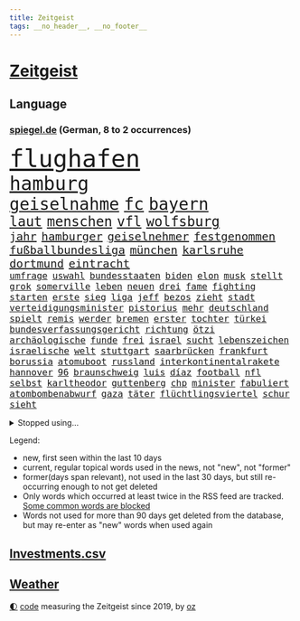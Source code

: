 ```yaml
---
title: Zeitgeist
tags: __no_header__, __no_footer__
---
```


# [Zeitgeist](https://oliz.io/zeitgeist/)

## Language

<h3><a href="https://www.spiegel.de" target="_blank">spiegel.de</a> (German, 8 to 2 occurrences)</h3>
<p style="font-family:monospace">
<span style="font-size:32pt"><a href="news_links.html#flughafen" class="current">flughafen</a></span>
<br>
<span style="font-size:25pt"><a href="news_links.html#hamburg" class="current">hamburg</a></span>
<br>
<span style="font-size:22pt"><a href="news_links.html#geiselnahme" class="new">geiselnahme</a></span>
<span style="font-size:22pt"><a href="news_links.html#fc" class="current">fc</a></span>
<span style="font-size:22pt"><a href="news_links.html#bayern" class="current">bayern</a></span>
<br>
<span style="font-size:18pt"><a href="news_links.html#laut" class="current">laut</a></span>
<span style="font-size:18pt"><a href="news_links.html#menschen" class="current">menschen</a></span>
<span style="font-size:18pt"><a href="news_links.html#vfl" class="current">vfl</a></span>
<span style="font-size:18pt"><a href="news_links.html#wolfsburg" class="current">wolfsburg</a></span>
<br>
<span style="font-size:15pt"><a href="news_links.html#jahr" class="current">jahr</a></span>
<span style="font-size:15pt"><a href="news_links.html#hamburger" class="current">hamburger</a></span>
<span style="font-size:15pt"><a href="news_links.html#geiselnehmer" class="current">geiselnehmer</a></span>
<span style="font-size:15pt"><a href="news_links.html#festgenommen" class="current">festgenommen</a></span>
<span style="font-size:15pt"><a href="news_links.html#fußballbundesliga" class="current">fußballbundesliga</a></span>
<span style="font-size:15pt"><a href="news_links.html#münchen" class="current">münchen</a></span>
<span style="font-size:15pt"><a href="news_links.html#karlsruhe" class="current">karlsruhe</a></span>
<span style="font-size:15pt"><a href="news_links.html#dortmund" class="current">dortmund</a></span>
<span style="font-size:15pt"><a href="news_links.html#eintracht" class="current">eintracht</a></span>
<br>
<span style="font-size:12pt"><a href="news_links.html#umfrage" class="current">umfrage</a></span>
<span style="font-size:12pt"><a href="news_links.html#uswahl" class="current">uswahl</a></span>
<span style="font-size:12pt"><a href="news_links.html#bundesstaaten" class="current">bundesstaaten</a></span>
<span style="font-size:12pt"><a href="news_links.html#biden" class="current">biden</a></span>
<span style="font-size:12pt"><a href="news_links.html#elon" class="current">elon</a></span>
<span style="font-size:12pt"><a href="news_links.html#musk" class="current">musk</a></span>
<span style="font-size:12pt"><a href="news_links.html#stellt" class="current">stellt</a></span>
<span style="font-size:12pt"><a href="news_links.html#grok" class="new">grok</a></span>
<span style="font-size:12pt"><a href="news_links.html#somerville" class="new">somerville</a></span>
<span style="font-size:12pt"><a href="news_links.html#leben" class="current">leben</a></span>
<span style="font-size:12pt"><a href="news_links.html#neuen" class="current">neuen</a></span>
<span style="font-size:12pt"><a href="news_links.html#drei" class="current">drei</a></span>
<span style="font-size:12pt"><a href="news_links.html#fame" class="current">fame</a></span>
<span style="font-size:12pt"><a href="news_links.html#fighting" class="new">fighting</a></span>
<span style="font-size:12pt"><a href="news_links.html#starten" class="current">starten</a></span>
<span style="font-size:12pt"><a href="news_links.html#erste" class="current">erste</a></span>
<span style="font-size:12pt"><a href="news_links.html#sieg" class="current">sieg</a></span>
<span style="font-size:12pt"><a href="news_links.html#liga" class="current">liga</a></span>
<span style="font-size:12pt"><a href="news_links.html#jeff" class="current">jeff</a></span>
<span style="font-size:12pt"><a href="news_links.html#bezos" class="current">bezos</a></span>
<span style="font-size:12pt"><a href="news_links.html#zieht" class="current">zieht</a></span>
<span style="font-size:12pt"><a href="news_links.html#stadt" class="current">stadt</a></span>
<span style="font-size:12pt"><a href="news_links.html#verteidigungsminister" class="current">verteidigungsminister</a></span>
<span style="font-size:12pt"><a href="news_links.html#pistorius" class="current">pistorius</a></span>
<span style="font-size:12pt"><a href="news_links.html#mehr" class="current">mehr</a></span>
<span style="font-size:12pt"><a href="news_links.html#deutschland" class="current">deutschland</a></span>
<span style="font-size:12pt"><a href="news_links.html#spielt" class="current">spielt</a></span>
<span style="font-size:12pt"><a href="news_links.html#remis" class="current">remis</a></span>
<span style="font-size:12pt"><a href="news_links.html#werder" class="current">werder</a></span>
<span style="font-size:12pt"><a href="news_links.html#bremen" class="current">bremen</a></span>
<span style="font-size:12pt"><a href="news_links.html#erster" class="current">erster</a></span>
<span style="font-size:12pt"><a href="news_links.html#tochter" class="current">tochter</a></span>
<span style="font-size:12pt"><a href="news_links.html#türkei" class="current">türkei</a></span>
<span style="font-size:12pt"><a href="news_links.html#bundesverfassungsgericht" class="current">bundesverfassungsgericht</a></span>
<span style="font-size:12pt"><a href="news_links.html#richtung" class="current">richtung</a></span>
<span style="font-size:12pt"><a href="news_links.html#ötzi" class="current">ötzi</a></span>
<span style="font-size:12pt"><a href="news_links.html#archäologische" class="current">archäologische</a></span>
<span style="font-size:12pt"><a href="news_links.html#funde" class="current">funde</a></span>
<span style="font-size:12pt"><a href="news_links.html#frei" class="current">frei</a></span>
<span style="font-size:12pt"><a href="news_links.html#israel" class="current">israel</a></span>
<span style="font-size:12pt"><a href="news_links.html#sucht" class="current">sucht</a></span>
<span style="font-size:12pt"><a href="news_links.html#lebenszeichen" class="current">lebenszeichen</a></span>
<span style="font-size:12pt"><a href="news_links.html#israelische" class="current">israelische</a></span>
<span style="font-size:12pt"><a href="news_links.html#welt" class="current">welt</a></span>
<span style="font-size:12pt"><a href="news_links.html#stuttgart" class="current">stuttgart</a></span>
<span style="font-size:12pt"><a href="news_links.html#saarbrücken" class="current">saarbrücken</a></span>
<span style="font-size:12pt"><a href="news_links.html#frankfurt" class="current">frankfurt</a></span>
<span style="font-size:12pt"><a href="news_links.html#borussia" class="current">borussia</a></span>
<span style="font-size:12pt"><a href="news_links.html#atomuboot" class="new">atomuboot</a></span>
<span style="font-size:12pt"><a href="news_links.html#russland" class="current">russland</a></span>
<span style="font-size:12pt"><a href="news_links.html#interkontinentalrakete" class="new">interkontinentalrakete</a></span>
<span style="font-size:12pt"><a href="news_links.html#hannover" class="current">hannover</a></span>
<span style="font-size:12pt"><a href="news_links.html#96" class="current">96</a></span>
<span style="font-size:12pt"><a href="news_links.html#braunschweig" class="current">braunschweig</a></span>
<span style="font-size:12pt"><a href="news_links.html#luis" class="current">luis</a></span>
<span style="font-size:12pt"><a href="news_links.html#díaz" class="current">díaz</a></span>
<span style="font-size:12pt"><a href="news_links.html#football" class="current">football</a></span>
<span style="font-size:12pt"><a href="news_links.html#nfl" class="current">nfl</a></span>
<span style="font-size:12pt"><a href="news_links.html#selbst" class="current">selbst</a></span>
<span style="font-size:12pt"><a href="news_links.html#karltheodor" class="new">karltheodor</a></span>
<span style="font-size:12pt"><a href="news_links.html#guttenberg" class="new">guttenberg</a></span>
<span style="font-size:12pt"><a href="news_links.html#chp" class="new">chp</a></span>
<span style="font-size:12pt"><a href="news_links.html#minister" class="current">minister</a></span>
<span style="font-size:12pt"><a href="news_links.html#fabuliert" class="new">fabuliert</a></span>
<span style="font-size:12pt"><a href="news_links.html#atombombenabwurf" class="new">atombombenabwurf</a></span>
<span style="font-size:12pt"><a href="news_links.html#gaza" class="current">gaza</a></span>
<span style="font-size:12pt"><a href="news_links.html#täter" class="current">täter</a></span>
<span style="font-size:12pt"><a href="news_links.html#flüchtlingsviertel" class="new">flüchtlingsviertel</a></span>
<span style="font-size:12pt"><a href="news_links.html#schur" class="new">schur</a></span>
<span style="font-size:12pt"><a href="news_links.html#sieht" class="current">sieht</a></span>
</p>
<details>
<summary>Stopped using...</summary>
<p class="former" style="font-size:12pt">
jan(1110) leichter(1109) eröffnet(1108) flugzeug(1108) oberbürgermeister(1108) steigende(1108) manager(1107) stich(1107) verluste(1107) vorschläge(1107) amsterdam(1106) angela(1106) aufregung(1106) erhoben(1106) geholt(1106) gerüchte(1106) hansi(1106) londoner(1106) merkel(1106) obama(1106) witz(1106) anne(1105) berg(1105) bewerber(1105) fahrzeug(1105) fahrzeuge(1105) getan(1105) golf(1105) jobs(1105) schadet(1105) tötete(1105) volker(1105) bundesländer(1104) neuem(1104) positionen(1104) sachsenanhalt(1104) verboten(1104) carsten(1103) verteilt(1103) zeitweise(1103) bmw(1102) daraufhin(1102) investoren(1102) prüfung(1102) reichte(1102) san(1102) aufgehoben(1101) institut(1101) jörg(1101) ändert(1101) bekanntesten(1100) jedenfalls(1100) liste(1100) publikum(1100) reduziert(1100) verdächtiger(1100) verschieben(1100) besitzer(1099) einzug(1099) fragt(1099) meister(1099) schnee(1099) studierenden(1099) termin(1099) tokio(1099) untersuchungen(1099) besetzt(1098) bilden(1098) durchsetzen(1098) eingereicht(1098) franziskus(1098) wälder(1098) abstimmen(1097) begründung(1097) gestrichen(1097) nahverkehr(1097) party(1097) 50000(1096) bremer(1096) durchsuchungen(1096) tschechien(1096) athleten(1095) beschwerden(1095) entscheidenden(1095) verkaufen(1095) e(1094) restaurant(1094) ersetzen(1093) juni(1093) verbessert(1093) vorgaben(1092) wirtschaftsministerium(1092) beantragt(1091) anzeichen(1090) enge(1090) verschwand(1090) milliarde(1089) tür(1089) porsche(1086) präsidentin(1086) rückzug(1085) nachbarn(1084) ökonomen(1084) bande(1083) ehe(1083) katholische(1083) kinos(1083) ausrüstung(1082) führenden(1082) mehrerer(1081) spiegelumfrage(1081) februar(1080) konsum(1080) parallelen(1080) verzichten(1079) münster(1076) stürzen(1076) aufgetaucht(1074) empfehlung(1074) landet(1073) unzufrieden(1072) munition(1070) kandidatur(1068) mitarbeiterin(1068) gerieten(1062) hype(1061) foto(1060) grüner(1060) armen(1056) identität(1056) elizabeth(1055) teuren(1052) umbau(1002) 95(994) politikern(942) strecken(936) mitverantwortlich(923) übrig(916) verlag(915) durchbruch(878) tennisstar(875) ausbildung(863) videoaufnahmen(863) anführer(849) rereportage(848) bauern(846) ministerin(846) cup(828) freigesprochen(828) polnischen(810) kuriose(804) 700(799) drauf(786) papiere(772) fifa(771) harris(770) illegaler(764) games(755) medwedew(750) anton(746) älteste(745) energiekosten(743) großbank(742) australiens(741) eingeführt(741) ice(740) hofreiter(731) spürbar(729) studenten(726) feiertag(719) menschlichkeit(714) lieferungen(711) gletscher(703) gerne(700) kürzer(696) gewaltsamen(688) akw(687) sank(683) kompromiss(682) erwiesen(676) brennt(675) verschiedenen(675) oligarchen(673) fördern(663) oscar(652) hinzu(650) zweites(645) desto(644) verkündete(642) 49(627) dortmunder(616) ordnet(616) umfragen(614) seoul(609) schülern(606) betrugs(603) vereinigung(603) stabil(594) ukrainenews(593) ausstattung(588) nebenbei(588) russlandukrainekrieg(586) ausweiten(584) kremltruppen(578) niedersächsischen(568) kalt(565) begrenzt(562) arbeitslosigkeit(552) jack(542) hammer(537) verzichtete(531) ankara(529) fragwürdige(528) jubel(524) kinderinterview(523) eingesperrt(522) 14jährigen(520) brennende(508) chefs(503) exmann(498) panne(498) künstlichen(495) jugendlicher(493) inmitten(491) tvinterview(491) veröffentlichen(490) valley(488) brasilianischen(486) zulassung(483) lena(482) justizminister(481) verunglückten(480) zuwanderung(479) polizeibeamte(478) demenz(476) älter(476) braun(474) image(472) 27jährige(471) kampagne(469) erlegen(466) umkämpfte(466) landwirtschaft(465) legal(463) verleihung(461) solches(460) funktion(456) fpö(452) eingestürzt(450) scheiden(447) neueste(445) original(443) island(440) notruf(440) führten(436) protestbewegung(436) hoffnungsträger(434) medizin(432) beseitigt(431) ukrainerusslandnews(425) perfekt(424) tobias(423) aufgewachsen(421) 19jähriger(420) jackson(419) angezeigt(418) schickte(415) atlantik(413) umgebung(411) boni(408) banden(407) angeblicher(405) satellitenbilder(403) kontroverse(401) wüste(401) krankenkasse(400) kanadischen(397) nutzern(394) francisco(392) eingeschaltet(388) vereinbarung(388) beobachter(387) winzer(387) abwahl(386) adidas(384) bröckelt(384) militärexperte(384) lkwfahrer(383) scheinbar(382) persönlichen(379) zweifeln(377) eineinhalb(375) verhältnissen(374) vizepräsidentin(372) deuten(371) schauplatz(366) carter(365) höchst(360) zucker(360) ernennt(359) chaotische(356) tottenham(356) deutschem(353) aufsichtsrat(352) carolina(352) billigt(349) umfassende(349) erfolgsrezept(348) uskonzern(346) flugabwehr(345) steuert(345) palmer(343) ausgemacht(342) böhmermann(339) paus(339) finanzaufsicht(335) serbische(331) ausharren(330) segler(324) bafin(320) vermeldet(317) bewerben(316) streben(316) 2009(315) fotograf(314) getränke(311) internationalem(311) jahresbeginn(311) kurzzeitig(311) abhilfe(307) kontrollen(306) totschlags(305) spiegelredakteur(304) tvserie(304) rammt(300) aggressiv(298) kulturkampf(297) heimische(296) mail(288) revision(288) solcher(288) bruchteil(286) emotionale(284) täglichen(282) 250000(279) bildungsministerium(278) zufällig(278) geschäftsmann(276) meditation(276) verfolger(276) 31jährige(275) kommender(274) eiltempo(273) wohlstand(272) marode(270) abheben(269) getragen(269) linda(269) profifußball(268) springer(268) erneuter(265) technologie(265) umweltschutz(265) bremst(264) berge(261) gewaltvorwürfe(261) hitlergruß(261) weimar(261) siege(259) paket(257) steigert(257) gesetzlichen(255) gramm(254) lauf(253) 46(252) achtsamkeit(252) erforschen(252) handwerker(252) läufer(252) ajax(250) green(250) insekten(249) panik(249) wunden(249) 150000(248) maximilian(248) reisten(248) georgien(247) köpfe(247) marius(247) 1600(246) baltikum(244) lokale(244) geschnappt(243) simone(242) elch(241) präsidentschaftskandidat(241) fraglich(239) poker(236) toll(235) diesjährigen(234) bemerkenswerte(233) spitzenkandidat(231) zuwachs(231) geklaut(229) vermutung(229) anhand(226) buchstaben(226) glücklicher(226) norditalien(225) autoindustrie(224) zoos(224) ankommen(222) frisst(222) gestreikt(222) abbrechen(221) zwickau(221) mischung(220) supermarktkette(220) naiv(214) verschwörungsmythen(214) kindergrundsicherung(212) minen(212) lebenslanger(210) bahnreisende(207) jewgenij(207) kartellamt(205) betrunkener(204) urteilte(204) fehde(203) rohstoff(203) daniil(202) holland(202) tätern(202) eingeklemmt(201) vision(199) aktueller(198) portal(196) singapur(196) spiegeltalk(196) machtwort(195) spezialisten(195) zeuge(195) jpmorgan(194) mails(194) nils(194) drama(191) innovationen(191) 800(190) award(190) involviert(190) vertagt(190) zentrales(190) alexandra(189) ingenieure(189) bekämpfung(188) vereinbaren(188) auszubildende(187) argumenten(186) feierlichkeiten(186) follower(186) getreide(186) hexenjagd(186) inneren(186) gewalttaten(185) konkret(185) oberdorf(184) sichere(184) keinerlei(183) gesundheitlichen(182) katastrophen(182) legalisieren(182) freizeitpark(181) kanadische(181) karlheinz(181) aufarbeiten(180) einsturz(176) begrüßen(173) kfw(173) kinderarmut(173) fühlte(172) hessens(172) spürt(171) unterschiedlichen(171) 13jähriger(170) rudy(169) spitzenkandidaten(168) aß(167) diebstahl(166) biles(165) halbjahr(164) louis(164) gewissheit(163) mach(163) tönen(163) kleinkinder(162) optimismus(162) haiti(161) brüsseler(160) mischen(160) uboot(160) betreibern(159) heilige(158) selbstversuch(157) dfbauswahl(156) ios(156) schätzen(156) seltsame(156) spdfraktion(155) schiffen(154) vergabe(154) mehreinnahmen(153) ranghohen(153) landtagswahlkampf(152) uskapitol(152) zeitungen(152) buchstäblich(151) forbes(151) male(151) vi(151) überwachen(151) gehandelt(150) gelegen(150) hamm(150) iphones(150) watch(150) zwischendurch(149) chase(148) impfstoff(148) kenianischen(148) kalifornischen(147) sexualstraftäter(147) frankfurts(146) härteres(146) auftritts(145) glückliche(145) englands(144) gewürdigt(144) lustige(144) stopfen(144) chialo(143) ethnischen(143) gewollt(143) kultursenator(143) lebensgefährlich(143) zugespitzt(143) dortige(142) schulleiter(142) absurd(141) diego(141) dietmar(141) kopenhagen(141) polnisches(141) uruguay(141) heilen(140) musikalische(140) verweis(140) verzögert(140) henry(139) kategorie(139) kronprinz(139) popp(139) gebietsgewinne(137) motor(137) saudische(137) wiese(137) ausreichen(136) celsius(136) cavendish(135) drummer(135) speicher(135) gegners(134) helden(134) bedeckt(133) fpöchef(133) gestrandet(133) giuliani(133) reagan(133) ronald(133) scott(133) verfassungsbeschwerde(133) verwehrt(133) +(132) leistet(132) unfallort(132) besiegelt(131) epstein(131) intensive(131) jeffrey(131) weltstar(131) südeuropa(130) abpfiff(129) aleksandar(129) cool(129) erlangte(129) würdigung(129) beratern(128) drastische(128) gasspeicher(128) rasen(128) sánchez(127) wal(127) 145(126) nachtzug(126) wiesen(126) fasziniert(125) roadtrip(125) taurus(125) ted(125) umzusetzen(125) cruz(124) festgestellt(124) lebensgefährlichen(124) milan(124) neunzigerjahre(124) wochenenden(124) bunter(122) demokratiebewegung(122) rummenigge(122) spotify(122) wissenschaftlerinnen(121) besessen(120) chemie(120) netzentgelte(120) sätzen(120) ukrainerin(120) sprang(119) topspielerinnen(119) auswärtssieg(118) progressiv(118) abgeschoben(117) wirecard(117) helene(116) bruni(115) börsengang(115) dreieinhalb(115) vertreten(115) gefährt(114) kannten(114) nordosten(114) schlüssel(114) seenot(114) beitreten(113) 30jähriger(112) benachteiligt(112) erzwingen(112) grenzpolizei(112) obersten(112) schleppend(112) senatorin(112) abwenden(111) plattformen(111) landeshauptstadt(110) langjährigen(110) stellenabbau(110) flüchtlingen(109) fressen(109) norweger(109) populist(109) saudischer(108) auflösung(107) tierwohl(107) auswahl(106) beworben(106) boots(106) gesellschaftliche(106) limit(106) ankunft(105) beatrix(105) cockpit(105) kadaver(105) prügelei(105) raucher(105) unters(105) agnieszka(104) eisbrecher(104) lud(104) düsseldorfer(103) oktoberfest(103) indirekt(102) revolte(102) widersprüche(102) klagten(101) vertrauter(101) wunde(101) cduvorsitzende(100) verbreitung(100) aufzustellen(99) entgelte(99) m(99) standorte(99) verstrickt(99) wiesn(99) afderfolg(98) einstufen(98) energiepreisen(98) gestochen(98) putsch(98) report(98) achtzigern(97) anwesen(97) internetkonzern(97) popstars(97) prigoschins(97) tiefsee(97) beurlaubt(96) fahnden(96) eauto(95) kambodscha(95) komisch(95) marsch(95) vorort(95) wagnerkämpfer(95) angehäuft(94) bitteren(94) sparpläne(94) trennte(94) geplündert(93) hunter(93) kleinste(93) kooperiert(93) hitzetote(92) mitschüler(92) toptalente(92) zwölfjährige(92) afdchefin(91) blickten(91) erstellen(91) fahrenden(91) feuchte(91) filiale(91) lernten(91) nördlich(91) vincenzo(91) aushalten(90) ausschließlich(90) gastgewerbe(90) hannes(90) höchstwerte(90) mittzwanziger(90) rottachegern(90) schärfsten(90) spritztour(90) unglücksursache(90) weckruf(90) reportage(89) sos(89) sündenfall(89) umkehren(89) albert(88) brandmauer(88) eingeplant(88) hose(88) kirchen(88) konter(87) richtungen(87) schneidet(87) sicherheitskräften(87) verkehrswende(87) arbeitern(86) emden(86) emder(86) exkanzlerin(86) expertinnen(86) krisentreffen(86) nationalfeiertag(86) totem(86) woidke(86) angreift(85) üppige(85) security(84) unilever(84) beständig(83) global(83) hinterm(83) kardinäle(83) lautes(83) schaue(83) scheu(83) staus(83) varianten(83) absichten(82) gestoppter(82) a4(81) andré(81) cdugeneralsekretär(81) cduvorschlag(81) heiße(81) inoffizielle(81) linnemann(81) streitthemen(81) mcilroy(80) rory(80) stützen(80) decker(79) larry(79) prävention(79) schmerzensgeld(79) zäh(79) gersbeck(78) paraguay(78) trainingslager(78) 50+1regel(77) butter(77) dfbnationalspieler(77) erfinden(77) fantastische(77) selbsttest(77) sicherstellen(77) thailändischen(77) wirecardprozess(77) 49ers(76) abziehen(76) argentiniens(76) flüchtet(76) gesteigert(76) marie(76) startchancenprogramm(76) startelf(76) aggressives(75) expartnerin(75) nationales(75) quad(75) torwart(75) unverzichtbar(75) hagen(74) ladestationen(74) playmobil(74) pools(74) wunderbarer(74) ermittlungsarbeit(73) erwischte(73) fabelzeit(73) gedreht(73) geldes(73) lady(73) zusammenarbeitet(73) 18jährigen(72) bvg(72) eingekreist(72) entthront(72) ätzt(72) 00(71) begrapscht(71) belohnt(71) feijóo(71) kapitol(71) lehnte(71) nest(71) storch(71) bürgerrat(70) eh(70) energiekonzerne(70) exwirecardvorstand(70) flüchtiger(70) hotspur(70) marsalek(70) rangliste(70) aufgezeigt(69) besorgte(69) einzelfall(69) merz’(69) missgeschick(69) ussoldaten(69) gruppenvergewaltigung(68) pilgern(68) revolutionierten(68) räder(68) schreckt(68) abbild(67) austragen(67) maier(67) militärputsch(67) monatelange(67) spielzeughersteller(67) ungefährlich(67) verglich(67) zusammenprall(67) karibikstaat(66) notwendig(66) realitätscheck(66) recherche(66) sicherheitsrat(66) südkoreanische(66) beschwichtigt(65) boykott(65) camper(65) ideologie(65) mitangeklagten(65) parteiinterne(65) sichergestellt(65) sparer(65) taurusraketen(65) tickt(65) unwohlsein(65) videobeweis(65) bestürzt(64) besuchte(64) mysteriösen(64) schrecklich(64) weltklimarat(64) erträumt(63) größerer(63) jungferninseln(63) rekordjahr(63) wirbel(63) überwacht(63) eid(62) fitch(62) höhen(62) kaufhauses(62) klimaschädliche(62) militärjunta(62) natoostflanke(62) pierre(62) stranden(62) beschaffen(61) feueralarm(61) jetzige(61) luxusautos(61) achtung(60) angefahren(60) görlitzer(60) spediteur(60) strafbar(60) struktur(60) taurusmarschflugkörper(60) andauern(59) arno(59) bausemer(59) europawahlkandidaten(59) khanhohloch(59) lebensläufe(59) neunjähriger(59) oppositionsführerin(59) trentino(59) alternativer(58) hausarrest(58) michelle(58) organisierten(58) rechtspopulist(58) steuersenkungen(58) witten(58) afdchef(57) rutschte(57) theateraufführung(57) toryregierung(57) winken(57) eigentor(56) ewigen(56) hebel(56) jon(56) parat(56) spitzenpolitiker(56) südfront(56) saudiarabiens(55) spanischer(55) tänzer(55) allergischen(54) eingreiftruppe(54) migrationskrise(54) schlupflöcher(54) systemsprenger(54) versicherte(54) american(53) autobahnraststätte(53) extremismus(53) meteorologe(53) schätzt(53) staffordshire(53) stärkung(53) terrier(53) verteidigungsstrategie(53) wortgefechte(53) jurca(52) knacken(52) medaillen(52) sportlerinnen(52) tankstelle(52) wiederkommen(52) großartig(51) palmen(51) usmetropole(51) anordnung(50) asylunterkunft(50) konsequent(50) leichenteile(50) taurusmarschflugkörpern(50) verfolgung(50) weigerte(50) abstiegskampf(49) betraut(49) kryptoszene(49) swatch(49) ultrakurzen(49) weiblichen(49) auffälligen(48) aufwärtstrend(48) minenfeldern(48) privatleute(48) schulgelände(48) drosten(47) niederlegen(47) politico(47) rekordeinnahmen(47) rucksack(47) trolle(47) 82(46) erklärten(46) felipe(46) finanzkrise(46) gebühr(46) hindernis(46) picknick(46) schmerzhafter(46) vorzugehen(46) wissenschaftlern(46) ferne(45) herzkrank(45) laptop(45) soziales(45) unheilbar(45) unterschätzten(45) 28jährigen(44) checker(44) starren(44) telefonbetrüger(44) tobi(44) v(44) weiterzufahren(44) brandkatastrophe(43) freundlichen(43) geist(43) pestizide(43) abgestellt(42) andrang(42) bombenanschlag(42) einfahren(42) lebensmittelpreise(42) staatsoper(42) umweltorganisation(42) verworfen(42) weltmeistertitel(42) cdu/csufraktion(41) entlohnt(41) evergrande(41) immobilienkrise(41) kennenlernen(41) pokalsieg(41) szenario(41) jahrhunderts(40) klimaschädliches(40) normales(40) oxford(40) syriens(40) syrischen(40) umgesetzt(40) verbotene(40) yoon(40) überlegt(40) 57jährige(39) bespritzen(39) gewechselt(39) giraffe(39) 52jährige(38) aufhört(38) beträchtliche(38) bundesligaabsteiger(38) dreikampf(38) hildesheim(38) jerome(38) spieltagen(38) verbrannte(38) vorgängen(38) afdpolitikerin(37) gereizt(37) mandeln(37) pflegt(37) simple(37) afdstadtrat(36) auktionshaus(36) beliefert(36) home(36) klimageld(36) schwester(36) straßensperrungen(36) 99(35) alberto(35) alkoholfreie(35) explodierte(35) helfende(35) markigen(35) núñez(35) planung(34) verlangte(34) vwwerk(34) 71(33) beate(33) lass(33) preisverleihung(33) probe(33) unbedarfter(33) usarmee(33) wahlverschwörung(33) abrechnen(32) autoattacke(32) autounfall(32) belastungsgrenze(32) bizarre(32) delhi(32) ehemanns(32) kontrolleure(32) ludwigshafen(32) uwe(32) vorgängern(32) überlagert(32) beschwert(31) bundesverkehrsminister(31) charlie(31) ermöglichte(31) folgenschweren(31) gewaltwelle(31) krause(31) raub(31) schnelles(31) spdgeneralsekretär(31) disney+(30) flugabwehrsystem(30) infiziert(30) landebahn(30) momenten(30) netzwerkstörung(30) nötige(30) ohio(30) trefferquote(30) verspottet(30) angeln(29) diamonds(29) gaal(29) geheiratet(29) hackney(29) kuh(29) kurdische(29) marschieren(29) people(29) pkk(29) verbracht(29) versenkte(29) versunken(29) bergkarabachkonflikt(28) kickl(28) konzernmutter(28) kurzgeschichten(28) missbrauchen(28) mitangeklagter(28) onlineshop(28) oppositionspolitiker(28) rauer(28) rezensentin(28) 34jährige(27) arbeiterpartei(27) dachau(27) kräftiger(27) morgenstunden(27) versinkt(27) weltmeistertrainer(27) bankrott(26) border(26) boss(26) dokumentation(26) elementen(26) gleisen(26) landstriche(26) ramos(26) verirrt(26) verwirrter(26) arbeitsumfeld(25) bundesfinanzminister(25) derart(25) edle(25) maghrebstaaten(25) expandieren(24) inhaftierter(24) kansas(24) kurzfristige(24) unsinn(24) afroamerikaner(23) besetztes(23) fasst(23) fjord(23) flicks(23) goldenes(23) klargestellt(23) probealarm(23) sanften(23) schultern(23) stadtpark(23) strafgerichtshof(23) teamkolleginnen(23) abrechnung(22) hansjoachim(22) magenprobleme(22) schauspielern(22) spielfilm(22) vollstreckt(22) watzke(22) altert(21) bundestagsvizepräsident(21) drosselt(21) entziehen(21) heimlichen(21) kinderfußball(21) konjunkturprognose(21) magie(21) parlamentspräsidium(21) zauberer(21) beleidigte(20) entbrannt(20) eriwan(20) aluminium(19) drew(19) feierlaune(19) flüchtlingsdrama(19) gehöre(19) lebenslangen(19) milley(19) singen(19) usgeneralstabschef(19) asylbewerbern(18) coolste(18) putzen(18) reifen(18) thüringischen(18) ausstellung(17) darstellung(17) impeachment(17) irreführung(17) klimademonstranten(17) längerem(17) schauspielerpaar(17) stücke(17) werkstatt(17) geschehe(16) harrte(16) proben(16) warteten(16) 50jährige(15) ceo(15) quarterback(15) sofern(15) störgeräusche(15) amazonasgebiet(14) flüchtig(14) handelskette(14) herfried(14) inn(14) kommissionschefin(14) lieblingsprojekt(14) mintzlaff(14) münkler(14) pflegte(14) verwickelt(14) abrufen(13) alijew(13) apotheker(13) aserbaidschans(13) gewünschten(13) spektakuläre(13) studienanfänger(13) ungebrochen(13) zenit(13) aufsicht(12) berlinmarathon(12) reizgas(12) untermauert(12) wallboxen(12) bandenkriminalität(11) bist(11) demontage(11) hingen(11) mobbing(11) popkultur(11) pragsdorf(11) verteidigungsministeriums(11) zonen(11)
</p>
</details>
<p>Legend:
<ul>
<li><span class="new">new</span>, first seen within the last 10 days</li>
<li><span class="current">current</span>, regular topical words used in the news, not "new", not "former"</li>
<li><span class="former">former(days span relevant)</span>, not used in the last 30 days, but still re-occurring enough to not get deleted</li>
<li>Only words which occurred at least twice in the RSS feed are tracked. <a href="language/filters.py">Some common words are blocked</a></li>
<li>Words not used for more than 90 days get deleted from the database, but may re-enter as "new" words when used again</li>
</ul>
</p>

## [Investments](investments.html)[.csv](investments.csv)

## [Weather](weather.html)

<footer>
<a href="javascript:toggleTheme()" class="nav">🌓</a>
<a href="https://github.com/ooz/zeitgeist">code</a> measuring the Zeitgeist since 2019, by <a href="https://oliz.io">oz</a>
</footer>
